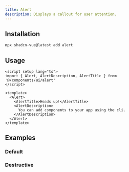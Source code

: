 ```yaml
---
title: Alert
description: Displays a callout for user attention.
---
```



<ComponentPreview name="AlertDemo"  /> 

## Installation

 
```bash
npx shadcn-vue@latest add alert
```
  
## Usage

```vue
<script setup lang="ts">
import { Alert, AlertDescription, AlertTitle } from '@/components/ui/alert'
</script>

<template>
  <Alert>
    <AlertTitle>Heads up!</AlertTitle>
    <AlertDescription>
      You can add components to your app using the cli.
    </AlertDescription>
  </Alert>
</template>
```

## Examples

### Default

<ComponentPreview name="AlertDemo"  /> 


### Destructive

<ComponentPreview name="AlertDestructiveDemo"  /> 


